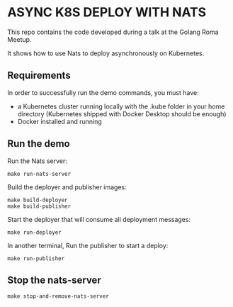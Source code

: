 ASYNC K8S DEPLOY WITH NATS
==========================

This repo contains the code developed during a talk at the Golang Roma Meetup.

It shows how to use Nats to deploy asynchronously on Kubernetes.

Requirements
------------

In order to successfully run the demo commands, you must have:

- a Kubernetes cluster running locally with the .kube folder in your home directory (Kubernetes shipped with Docker Desktop should be enough)
- Docker installed and running

Run the demo
------------

Run the Nats server:

    make run-nats-server

Build the deployer and publisher images:

    make build-deployer
    make build-publisher

Start the deployer that will consume all deployment messages:

    make run-deployer

In another terminal, Run the publisher to start a deploy:

    make run-publisher

Stop the nats-server
---------------

    make stop-and-remove-nats-server
